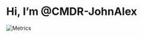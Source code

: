 # Hi, I’m @CMDR-JohnAlex

![Metrics](https://metrics.lecoq.io/CMDR-JohnAlex?template=classic&isocalendar=1&languages=1&lines=1&topics=1&habits=1&followup=1&repositories=1&calendar=1&traffic=1&introduction=1&anilist=1&leetcode=1&base=header%2C%20activity%2C%20community%2C%20repositories%2C%20metadata&base.indepth=false&base.hireable=false&base.skip=false&repositories.batch=100&repositories.forks=false&repositories.affiliations=owner&isocalendar=false&isocalendar.duration=half-year&languages=false&languages.limit=8&languages.threshold=0%25&languages.other=true&languages.colors=github&languages.sections=most-used&languages.details=percentage&languages.indepth=false&languages.analysis.timeout=15&languages.analysis.timeout.repositories=7.5&languages.categories=markup%2C%20programming&languages.recent.categories=markup%2C%20programming&languages.recent.load=300&languages.recent.days=14&lines=false&lines.sections=base&lines.repositories.limit=4&lines.history.limit=100&lines.delay=30&topics=false&topics.mode=starred&topics.sort=stars&topics.limit=15&habits=false&habits.from=1000&habits.days=30&habits.facts=true&habits.charts=false&habits.charts.type=classic&habits.trim=false&habits.languages.limit=8&habits.languages.threshold=0%25&followup=false&followup.sections=repositories&followup.indepth=false&followup.archived=true&repositories=false&repositories.pinned=6&repositories.starred=2&repositories.random=0&repositories.order=featured%2C%20pinned%2C%20starred%2C%20random&calendar=false&calendar.limit=1&traffic=false&introduction=false&introduction.title=true&anilist=false&anilist.user=CMDRJohnAlex&anilist.medias=anime&anilist.sections=characters&anilist.limit=0&anilist.limit.characters=100&anilist.shuffle=false&leetcode=false&leetcode.user=CMDR-JohnAlex&leetcode.sections=solved%2C%20skills&leetcode.limit.skills=10&leetcode.limit.recent=2&config.timezone=America%2FNew_York&config.display=columns)
